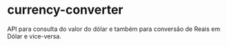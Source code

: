 # currency-converter
API para consulta do valor do dólar e também para conversão de Reais em Dólar e vice-versa.

